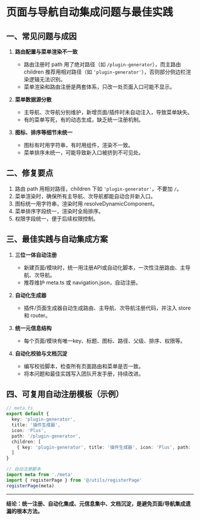 # 页面与导航自动集成问题与最佳实践

## 一、常见问题与成因

1. **路由配置与菜单渲染不一致**
   - 路由注册时 path 用了绝对路径（如 `/plugin-generator`），而主路由 children 推荐用相对路径（如 `'plugin-generator'`），否则部分侧边栏渲染逻辑无法识别。
   - 菜单渲染和路由注册是两套体系，只改一处页面入口可能不显示。

2. **菜单数据源分散**
   - 主导航、次导航分别维护，新增页面/插件时未自动注入，导致菜单缺失。
   - 有的菜单写死，有的动态生成，缺乏统一注册机制。

3. **图标、排序等细节未统一**
   - 图标有时用字符串，有时用组件，渲染不一致。
   - 菜单排序未统一，可能导致新入口被挤到不可见处。

## 二、修复要点

1. 路由 path 用相对路径，children 下如 `'plugin-generator'`，不要加 `/`。
2. 菜单渲染时，确保所有主导航、次导航都能自动合并新入口。
3. 图标统一用字符串，渲染时用 resolveDynamicComponent。
4. 菜单排序字段统一，渲染时全局排序。
5. 权限字段统一，便于后续权限控制。

## 三、最佳实践与自动集成方案

1. **三位一体自动注册**
   - 新建页面/模块时，统一用注册API或自动化脚本，一次性注册路由、主导航、次导航。
   - 推荐维护 meta.ts 或 navigation.json，自动注册。

2. **自动化生成器**
   - 插件/页面生成器自动生成路由、主导航、次导航注册代码，并注入 store 和 router。

3. **统一元信息结构**
   - 每个页面/模块有唯一key、标题、图标、路径、父级、排序、权限等。

4. **自动化校验与文档沉淀**
   - 编写校验脚本，检查所有页面路由和菜单是否一致。
   - 将本问题和最佳实践写入团队开发手册，持续改进。

## 四、可复用自动注册模板（示例）

```ts
// meta.ts
export default {
  key: 'plugin-generator',
  title: '插件生成器',
  icon: 'Plus',
  path: '/plugin-generator',
  children: [
    { key: 'plugin-generator', title: '插件生成器', icon: 'Plus', path: '/plugin-generator' }
  ]
}

// 自动注册脚本
import meta from './meta'
import { registerPage } from '@/utils/registerPage'
registerPage(meta)
```

---

**结论：统一注册、自动化集成、元信息集中、文档沉淀，是避免页面/导航集成遗漏的根本方法。** 